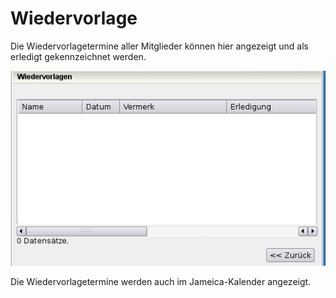 # Wiedervorlage

Die Wiedervorlagetermine aller Mitglieder können hier angezeigt und als erledigt gekennzeichnet werden.

![](/assets/Wiedervorlage.jpg)

Die Wiedervorlagetermine werden auch im Jameica-Kalender angezeigt.

